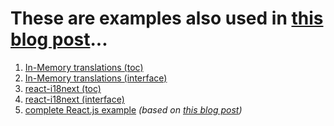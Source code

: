 # These are examples also used in [this blog post](https://locize.com/blog/i18next-typescript/)...

1. [In-Memory translations (toc)](https://github.com/locize/i18next-typescript-examples/tree/main/1)
2. [In-Memory translations (interface)](https://github.com/locize/i18next-typescript-examples/tree/main/2)
3. [react-i18next (toc)](https://github.com/locize/i18next-typescript-examples/tree/main/3)
4. [react-i18next (interface)](https://github.com/locize/i18next-typescript-examples/tree/main/4)
5. [complete React.js example](https://github.com/locize/i18next-typescript-examples/tree/main/5) *(based on [this blog post](https://locize.com/blog/react-i18next/))*

